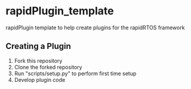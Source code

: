 # rapidPlugin_template

rapidPlugin template to help create plugins for the rapidRTOS framework

## Creating a Plugin

1. Fork this repository
2. Clone the forked repository
3. Run "scripts/setup.py" to perform first time setup
4. Develop plugin code
